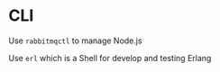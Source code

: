 # CLI

Use `rabbitmqctl` to manage Node.js  

Use `erl` which is a Shell for develop and testing Erlang  